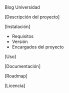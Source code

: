 Blog Universidad

[Descripción del proyecto]

[Instalación]

- Requisitos
- Versión
- Encargados del proyecto


[Uso]

[Documentación]

[Roadmap]

[Licencia]
